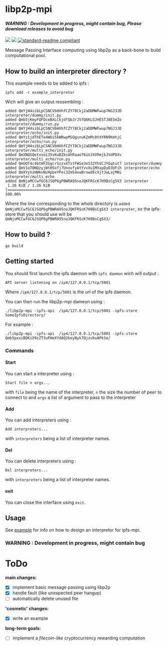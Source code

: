 # libp2p-mpi

####  *__WARNING : Development in progress, might contain bug, Please download releases to avoid bug__*

[![](https://img.shields.io/badge/project-IPFS-blue.svg?style=flat-square)](https://ipfs.io/)
[![](https://img.shields.io/badge/freenode-%23ipfs-blue.svg?style=flat-square)](http://webchat.freenode.net/?channels=%23ipfs)
[![standard-readme compliant](https://img.shields.io/badge/standard--readme-OK-green.svg?style=flat-square)](https://github.com/RichardLitt/standard-readme)

Message Passing Interface computing using libp2p as a back-bone to build computational pool.

## How to build an interpreter directory ?

This example needs to be added to ipfs :

```
ipfs add -r example_interpretor
```

Wich will give an output ressembling :

```
added QmYjH4sibLpCSNCVbHXhfCZY78Ckj2aDDMWFwup7NGJ3JD interpreter/dummy/init.py
added Qmb5jKmyFQFDceBXLCkjdfQbJrJ5fQ6KLGJHESTJ8E5mZo interpreter/dummy/run.py
added QmYjH4sibLpCSNCVbHXhfCZY78Ckj2aDDMWFwup7NGJ3JD interpreter/echo/init.py
added QmYz1jdThETe4WDi5kWRwpMSQgxnuKZmMc8tXYRN9KmhjC interpreter/echo/run.py
added QmYjH4sibLpCSNCVbHXhfCZY78Ckj2aDDMWFwup7NGJ3JD interpreter/multi_echo/init.py
added QmXNQSQetxsei35vKuBZksAhRaae76iUJXVRmjbJVdPDXv interpreter/multi_echo/run.py
added QmUQT4c4btHFZGgcrSzzxXTstFWSe3eS32YhVCJYGqtut7 interpreter/dummy
added QmV1oTQNQzyjWtHSofj7UnovfyAtYvvXu1MXxpDyD3UFih interpreter/echo
added QmXYyVzHWknNvHpbeYPei3Zm54xwBrowdEcXjtJwLajMHi interpreter/multi_echo
added QmNjoMCCwfGC6JSQP6gPBWRA95noJQKFRScK7H9BsCg5X3 interpreter
 1.26 KiB / 1.26 KiB [===============================================================================] 100.00%
 ```

Where the line corresponding to the whole directory is `added QmNjoMCCwfGC6JSQP6gPBWRA95noJQKFRScK7H9BsCg5X3 interpreter`, so the ipfs-store that you should use will be `QmNjoMCCwfGC6JSQP6gPBWRA95noJQKFRScK7H9BsCg5X3/`

## How to build ?

```
go build
```

## Getting started

You should first launch the ipfs daemon with `ipfs daemon` wich will output :

```
API server listening on /ip4/127.0.0.1/tcp/5001
```

Where `/ip4/127.0.0.1/tcp/5001` is the url of the ipfs daemon.

You can then run the libp2p-mpi dameon using :

```
./libp2p-mpi -ipfs-api  /ip4/127.0.0.1/tcp/5001 -ipfs-store SomeIpfsDirectory/
```

For example :

```
./libp2p-mpi -ipfs-api  /ip4/127.0.0.1/tcp/5001 -ipfs-store Qmb5pxxiBDKiX9zZT3uPHeXYdAQ2keyNyk7QjzvbuAPkSe/
```

### Commands

#### Start

You can start a interpreter using :

```
Start file n args...
```

with `file` being the name of the interpreter, `n` the size the number of peer to connect to and `args` a list of argument to pass to the interpreter

#### Add

You can add interpreters using :

```
Add interpreters...
```

with `interpreters` being a list of interpreter names.

#### Del

You can delete interpreters using :

```
Del interpreters...
```

with `interpreters` being a list of interpreter names.

#### exit

You can close the interface using `exit`.

## Usage

See [example](./example) for info on how to design an interpretor for ipfs-mpi.

### WARNING : Development in progress, might contain bug

# ToDo

__main changes:__

- [x] implement basic message passing using libp2p
- [x] handle fault (like unexpected peer hangup)
- [ ] automatically delete unused file

__'cosmetic' changes:__

- [x] write an example

__long-term goals:__

- [ ] implement a _filecoin-like_ cryptocurrency rewarding computation
